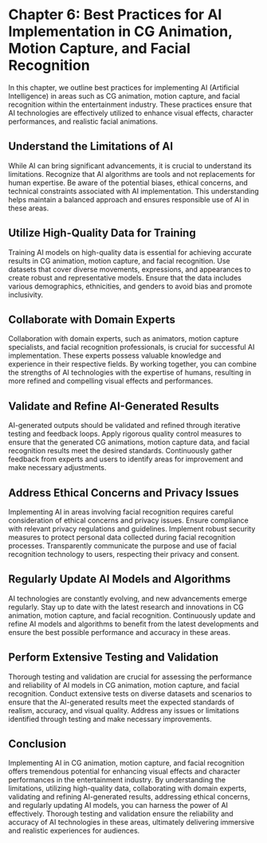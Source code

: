Chapter 6: Best Practices for AI Implementation in CG Animation, Motion Capture, and Facial Recognition
=======================================================================================================

In this chapter, we outline best practices for implementing AI (Artificial Intelligence) in areas such as CG animation, motion capture, and facial recognition within the entertainment industry. These practices ensure that AI technologies are effectively utilized to enhance visual effects, character performances, and realistic facial animations.

Understand the Limitations of AI
--------------------------------

While AI can bring significant advancements, it is crucial to understand its limitations. Recognize that AI algorithms are tools and not replacements for human expertise. Be aware of the potential biases, ethical concerns, and technical constraints associated with AI implementation. This understanding helps maintain a balanced approach and ensures responsible use of AI in these areas.

Utilize High-Quality Data for Training
--------------------------------------

Training AI models on high-quality data is essential for achieving accurate results in CG animation, motion capture, and facial recognition. Use datasets that cover diverse movements, expressions, and appearances to create robust and representative models. Ensure that the data includes various demographics, ethnicities, and genders to avoid bias and promote inclusivity.

Collaborate with Domain Experts
-------------------------------

Collaboration with domain experts, such as animators, motion capture specialists, and facial recognition professionals, is crucial for successful AI implementation. These experts possess valuable knowledge and experience in their respective fields. By working together, you can combine the strengths of AI technologies with the expertise of humans, resulting in more refined and compelling visual effects and performances.

Validate and Refine AI-Generated Results
----------------------------------------

AI-generated outputs should be validated and refined through iterative testing and feedback loops. Apply rigorous quality control measures to ensure that the generated CG animations, motion capture data, and facial recognition results meet the desired standards. Continuously gather feedback from experts and users to identify areas for improvement and make necessary adjustments.

Address Ethical Concerns and Privacy Issues
-------------------------------------------

Implementing AI in areas involving facial recognition requires careful consideration of ethical concerns and privacy issues. Ensure compliance with relevant privacy regulations and guidelines. Implement robust security measures to protect personal data collected during facial recognition processes. Transparently communicate the purpose and use of facial recognition technology to users, respecting their privacy and consent.

Regularly Update AI Models and Algorithms
-----------------------------------------

AI technologies are constantly evolving, and new advancements emerge regularly. Stay up to date with the latest research and innovations in CG animation, motion capture, and facial recognition. Continuously update and refine AI models and algorithms to benefit from the latest developments and ensure the best possible performance and accuracy in these areas.

Perform Extensive Testing and Validation
----------------------------------------

Thorough testing and validation are crucial for assessing the performance and reliability of AI models in CG animation, motion capture, and facial recognition. Conduct extensive tests on diverse datasets and scenarios to ensure that the AI-generated results meet the expected standards of realism, accuracy, and visual quality. Address any issues or limitations identified through testing and make necessary improvements.

Conclusion
----------

Implementing AI in CG animation, motion capture, and facial recognition offers tremendous potential for enhancing visual effects and character performances in the entertainment industry. By understanding the limitations, utilizing high-quality data, collaborating with domain experts, validating and refining AI-generated results, addressing ethical concerns, and regularly updating AI models, you can harness the power of AI effectively. Thorough testing and validation ensure the reliability and accuracy of AI technologies in these areas, ultimately delivering immersive and realistic experiences for audiences.
